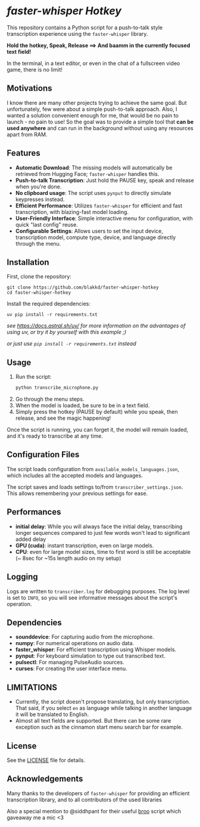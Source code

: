 # *faster-whisper Hotkey*

This repository contains a Python script for a push-to-talk style transcription experience using the `faster-whisper` library.

**Hold the hotkey, Speak, Release ==> And baamm in the currently focused text field!**

In the terminal, in a text editor, or even in the chat of a fullscreen video game, there is no limit!

## Motivations

I know there are many other projects trying to achieve the same goal. But unfortunately, few were about a simple push-to-talk approach.
Also, I wanted a solution convenient enough for me, that would be no pain to launch - no pain to use!
So the goal was to provide a simple tool that **can be used anywhere** and can run in the background without using any resources apart from RAM.

## Features

- **Automatic Download**: The missing models will automatically be retrieved from Hugging Face; `faster-whisper` handles this.
- **Push-to-talk Transcription**: Just hold the PAUSE key, speak and release when you're done.
- **No clipboard usage**: The script uses `pynput` to directly simulate keypresses instead.
- **Efficient Performance**: Utilizes `faster-whisper` for efficient and fast transcription, with blazing-fast model loading.
- **User-Friendly Interface**: Simple interactive menu for configuration, with quick "last config" reuse.
- **Configurable Settings**: Allows users to set the input device, transcription model, compute type, device, and language directly through the menu.

## Installation

First, clone the repository:

    git clone https://github.com/blakkd/faster-whisper-hotkey
    cd faster-whisper-hotkey

Install the required dependencies:

    uv pip install -r requirements.txt

*see https://docs.astral.sh/uv/ for more information on the advantages of using uv, or try it by yourself with this example ;)*

*or just use `pip install -r requirements.txt` instead*

## Usage

1. Run the script:
    ```sh
    python transcribe_microphone.py
    ```
2. Go through the menu steps.
3. When the model is loaded, be sure to be in a text field.
4. Simply press the hotkey (PAUSE by default) while you speak, then release, and see the magic happening!

Once the script is running, you can forget it, the model will remain loaded, and it's ready to transcribe at any time.

## Configuration Files

The script loads configuration from `available_models_languages.json`, which includes all the accepted models and languages.

The script saves and loads settings to/from `transcriber_settings.json`. This allows remembering your previous settings for ease.

## Performances

- **initial delay**: While you will always face the initial delay, transcribing longer sequences compared to just few words won't lead to significant added delay
- **GPU (cuda)**: instant transcription, even on large models.
- **CPU**: even for large model sizes, time to first word is still be acceptable (~ 8sec for ~15s length audio on my setup)

## Logging

Logs are written to `transcriber.log` for debugging purposes. The log level is set to `INFO`, so you will see informative messages about the script's operation.

## Dependencies

- **sounddevice**: For capturing audio from the microphone.
- **numpy**: For numerical operations on audio data.
- **faster_whisper**: For efficient transcription using Whisper models.
- **pynput**: For keyboard simulation to type out transcribed text.
- **pulsectl**: For managing PulseAudio sources.
- **curses**: For creating the user interface menu.

## LIMITATIONS

- Currently, the script doesn't propose translating, but only transcription. That said, if you select `en` as language while talking in another language it will be translated to English.
- Almost all text fields are supported. But there can be some rare exception such as the cinnamon start menu search bar for example.

## License

See the [LICENSE](LICENSE.txt) file for details.

## Acknowledgements

Many thanks to the developers of `faster-whisper` for providing an efficient transcription library, and to all contributors of the used libraries

Also a special mention to @siddhpant for their useful [broo](https://github.com/siddhpant/broo) script which gaveaway me a mic <3
